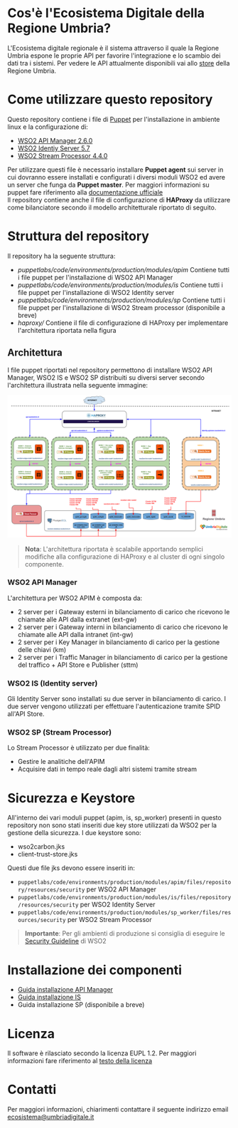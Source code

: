 # Cos'è l'Ecosistema Digitale della Regione Umbria?
L'Ecosistema digitale regionale è il sistema attraverso il quale la Regione Umbria espone le proprie API per favorire l'integrazione e lo scambio dei dati tra i sistemi. Per vedere le API attualmente disponibili vai allo [store](https://apistore.regione.umbria.it/store/) della Regione Umbria.

# Come utilizzare questo repository
Questo repository contiene i file di [Puppet](https://puppet.com/) per l'installazione in ambiente linux e la configurazione di:

- [WSO2 API Manager 2.6.0](https://docs.wso2.com/display/AM260/WSO2+API+Manager+Documentation)
- [WSO2 Identiy Server 5.7](https://docs.wso2.com/display/IS570/WSO2+Identity+Server+Documentation)
- [WSO2 Stream Processor 4.4.0](https://docs.wso2.com/display/SP440/Stream+Processor+Documentation) 

Per utilizzare questi file è necessario installare **Puppet agent** sui server in cui dovranno essere installati e configurati i diversi moduli WSO2 ed avere un server che funga da **Puppet master**.
Per maggiori informazioni su puppet fare riferimento alla [documentazione ufficiale](https://puppet.com/)  
Il repository contiene anche il file di configurazione di **HAProxy** da utilizzare come bilanciatore secondo il modello architetturale riportato di seguito.

# Struttura del repository
Il repository ha la seguente struttura:

- *puppetlabs/code/environments/production/modules/apim* Contiene tutti i file puppet per l'installazione di WSO2 API Manager
- *puppetlabs/code/environments/production/modules/is* Contiene tutti i file puppet per l'installazione di WSO2 Identity server
- *puppetlabs/code/environments/production/modules/sp* Contiene tutti i file puppet per l'installazione di WSO2 Stream processor (disponibile a breve)
- *haproxy/* Contiene il file di configurazione di HAProxy per implementare l'architettura riportata nella figura

## Architettura
I file puppet riportati nel repository permettono di installare WSO2 API Manager, WSO2 IS e WSO2 SP distribuiti su diversi server secondo l'architettura illustrata nella seguente immagine:

![Ecosistema Digitale Umbria - API](https://github.com/RegioneUmbria/Ecosistema-puppet/blob/master/images/archiettura.png)

> **Nota**: L'architettura riportata è scalabile apportando semplici modifiche alla configurazione di HAProxy e al cluster di ogni singolo componente.

### WSO2 API Manager
L'architettura per WSO2 APIM è composta da:

- 2 server per i Gateway esterni in bilanciamento di carico che ricevono le chiamate alle API dalla extranet (ext-gw)
- 2 server per i Gateway interni in bilanciamento di carico che ricevono le chiamate alle API dalla intranet (int-gw)
- 2 server per i Key Manager in bilanciamento di carico per la gestione delle chiavi (km)
- 2 server per i Traffic Manager in bilanciamento di carico per la gestione del traffico + API Store e Publisher (sttm)

### WSO2 IS (Identity server)
Gli Identity Server sono installati su due server in bilanciamento di carico. I due server vengono utilizzati per effettuare l'autenticazione tramite SPID all'API Store.

### WSO2 SP (Stream Processor)
Lo Stream Processor è utilizzato per due finalità:

- Gestire le analitiche dell'APIM
- Acquisire dati in tempo reale dagli altri sistemi tramite stream

# Sicurezza e Keystore
All'interno dei vari moduli puppet (apim, is, sp_worker) presenti in questo repository non sono stati inseriti due key store utilizzati da WSO2 per la gestione della sicurezza. I due keystore sono:

- wso2carbon.jks
- client-trust-store.jks

Questi due file jks devono essere inseriti in:

- `puppetlabs/code/environments/production/modules/apim/files/repository/resources/security` per WSO2 API Manager
- `puppetlabs/code/environments/production/modules/is/files/repository/resources/security` per WSO2 Identity Server
- `puppetlabs/code/environments/production/modules/sp_worker/files/resources/security` per WSO2 Stream Processor

> **Importante**: Per gli ambienti di produzione si consiglia di eseguire le [Security Guideline](https://docs.wso2.com/display/ADMIN44x/Security+Guidelines+for+Production+Deployment) di WSO2

# Installazione dei componenti
- [Guida installazione API Manager](./apim.md)
- [Guida installazione IS](./is.md)
- Guida installazione SP (disponibile a breve)

# Licenza
Il software è rilasciato secondo la licenza EUPL 1.2. Per maggiori informazioni fare riferimento al [testo della licenza](https://joinup.ec.europa.eu/sites/default/files/custom-page/attachment/eupl_v1.2_it.pdf)

# Contatti
Per maggiori informazioni, chiarimenti contattare il seguente indirizzo email [ecosistema@umbriadigitale.it](mailto:ecosistema@umbriadigitale.it)

